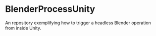 # BlenderProcessUnity
An repository exemplifying how to trigger a headless Blender operation from inside Unity.
